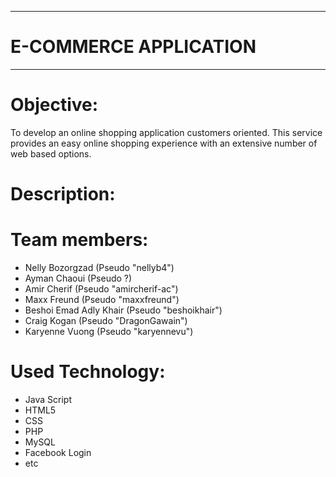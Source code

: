 ---------------------------
# E-COMMERCE APPLICATION
---------------------------

# Objective:
To develop an online shopping application customers oriented. This service provides an easy online shopping experience with an extensive number of web based options.

# Description:

# Team members:
- Nelly Bozorgzad (Pseudo "nellyb4")
- Ayman Chaoui (Pseudo ?)
- Amir Cherif (Pseudo "amircherif-ac")
- Maxx Freund (Pseudo "maxxfreund")
- Beshoi Emad Adly Khair (Pseudo "beshoikhair")
- Craig Kogan (Pseudo "DragonGawain")
- Karyenne Vuong (Pseudo "karyennevu")

# Used Technology:
- Java Script
- HTML5
- CSS
- PHP
- MySQL
- Facebook Login
- etc
